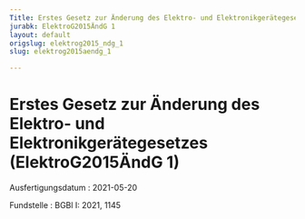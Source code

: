 ```yaml
---
Title: Erstes Gesetz zur Änderung des Elektro- und Elektronikgerätegesetzes
jurabk: ElektroG2015ÄndG 1
layout: default
origslug: elektrog2015_ndg_1
slug: elektrog2015aendg_1

---
```


# Erstes Gesetz zur Änderung des Elektro- und Elektronikgerätegesetzes (ElektroG2015ÄndG 1)

Ausfertigungsdatum
:   2021-05-20

Fundstelle
:   BGBl I: 2021, 1145

[^F816356_01_BJNR114500021]:     Artikel 1 dieses Gesetzes dient der Umsetzung der Richtlinie 2012/19/EU des Europäischen Parlaments und des Rates vom 4. Juli 2012 über Elektro- und Elektronik-Altgeräte (ABl. L 197 vom 24.7.2012, S. 38). Notifiziert gemäß der Richtlinie (EU) 2015/1535 des Europäischen Parlaments und des Rates vom 9. September 2015 über ein Informationsverfahren auf dem Gebiet der technischen Vorschriften und der Vorschriften für die Dienste der Informationsgesellschaft (ABl. L 241 vom 17.9.2015, S. 1).

